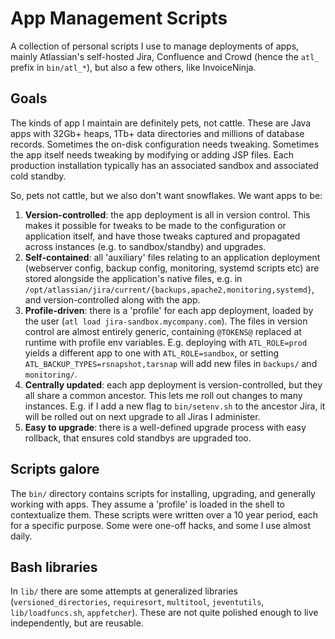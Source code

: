 # App Management Scripts

A collection of personal scripts I use to manage deployments of apps, mainly Atlassian's self-hosted Jira, Confluence and Crowd (hence the `atl_` prefix in `bin/atl_*`), but also a few others, like InvoiceNinja.

## Goals

The kinds of app I maintain are definitely pets, not cattle. These are Java apps with 32Gb+ heaps, 1Tb+ data directories and millions of database records. Sometimes the on-disk configuration needs tweaking. Sometimes the app itself needs tweaking by modifying or adding JSP files. Each production installation typically has an associated sandbox and associated cold standby.

So, pets not cattle, but we also don't want snowflakes. We want apps to be:

1. **Version-controlled**: the app deployment is all in version control. This makes it possible for tweaks to be made to the configuration or application itself, and have those tweaks captured and propagated across instances (e.g. to sandbox/standby) and upgrades.
2. **Self-contained**: all 'auxiliary' files relating to an application deployment (webserver config, backup config,
   monitoring, systemd scripts etc) are stored alongside the application's native files, e.g. in
   `/opt/atlassian/jira/current/{backups,apache2,monitoring,systemd}`, and version-controlled along with the app.
3. **Profile-driven**: there is a 'profile' for each app deployment, loaded by the user (`atl load jira-sandbox.mycompany.com`). The files in version control are almost entirely generic, containing `@TOKENS@` replaced at
   runtime with profile env variables. E.g. deploying with `ATL_ROLE=prod` yields a different app to one with
   `ATL_ROLE=sandbox`, or setting `ATL_BACKUP_TYPES=rsnapshot,tarsnap` will add new files in `backups/` and
   `monitoring/`. 
4. **Centrally updated**: each app deployment is version-controlled, but they all share a common ancestor. This lets me
   roll out changes to many instances. E.g. if I add a new flag to `bin/setenv.sh` to the ancestor Jira, it will be
   rolled out on next upgrade to all Jiras I administer.
5. **Easy to upgrade**: there is a well-defined upgrade process with easy rollback, that ensures cold standbys are
   upgraded too.


## Scripts galore

The `bin/` directory contains scripts for installing, upgrading, and generally working with apps. They assume a 'profile' is loaded in the shell to contextualize them. These scripts were written over a 10 year period, each for a specific purpose. Some were one-off hacks, and some I use almost daily.

## Bash libraries

In `lib/` there are some attempts at generalized libraries (`versioned_directories`, `requiresort`, `multitool`, `jeventutils`, `lib/loadfuncs.sh`, `appfetcher`). These are not quite polished enough to live independently, but are reusable.

